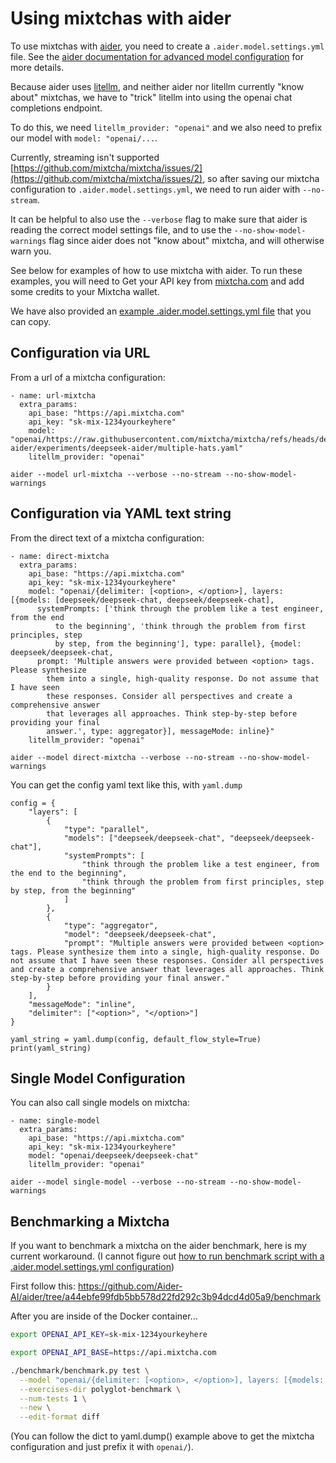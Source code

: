 
# Using mixtchas with aider

To use mixtchas with [aider](https://aider.chat), you need to create a `.aider.model.settings.yml` file. See the [aider documentation for advanced model configuration](https://aider.chat/docs/config/adv-model-settings.html) for more details. 

Because aider uses [litellm](https://github.com/BerriAI/litellm), and neither aider nor litellm currently "know about" mixtchas, we have to "trick" litellm into using the openai chat completions endpoint. 

To do this, we need `litellm_provider: "openai"` and we also need to prefix our model with `model: "openai/...`. 

Currently, streaming isn't supported [https://github.com/mixtcha/mixtcha/issues/2](https://github.com/mixtcha/mixtcha/issues/2), so after saving our mixtcha configuration to `.aider.model.settings.yml`, we need to run aider with `--no-stream`. 

It can be helpful to also use the `--verbose` flag to make sure that aider is reading the correct model settings file, and to use the `--no-show-model-warnings` flag since aider does not "know about" mixtcha, and will otherwise warn you. 

See below for examples of how to use mixtcha with aider. To run these examples, you will need to Get your API key from [mixtcha.com](https://mixtcha.com) and add some credits to your Mixtcha wallet.

We have also provided an [example .aider.model.settings.yml file](https://github.com/mixtcha/mixtcha/blob/deepseek-aider/integrations/aider/example.aider.model.settings.yml) that you can copy.

## Configuration via URL
From a url of a mixtcha configuration:

```
- name: url-mixtcha
  extra_params:
    api_base: "https://api.mixtcha.com"
    api_key: "sk-mix-1234yourkeyhere"
    model: "openai/https://raw.githubusercontent.com/mixtcha/mixtcha/refs/heads/deepseek-aider/experiments/deepseek-aider/multiple-hats.yaml"
    litellm_provider: "openai"
```

`aider --model url-mixtcha --verbose --no-stream --no-show-model-warnings`

## Configuration via YAML text string
From the direct text of a mixtcha configuration:
```
- name: direct-mixtcha
  extra_params:
    api_base: "https://api.mixtcha.com"
    api_key: "sk-mix-1234yourkeyhere"
    model: "openai/{delimiter: [<option>, </option>], layers: [{models: [deepseek/deepseek-chat, deepseek/deepseek-chat],
      systemPrompts: ['think through the problem like a test engineer, from the end
          to the beginning', 'think through the problem from first principles, step
          by step, from the beginning'], type: parallel}, {model: deepseek/deepseek-chat,
      prompt: 'Multiple answers were provided between <option> tags. Please synthesize
        them into a single, high-quality response. Do not assume that I have seen
        these responses. Consider all perspectives and create a comprehensive answer
        that leverages all approaches. Think step-by-step before providing your final
        answer.', type: aggregator}], messageMode: inline}"
    litellm_provider: "openai"
```

`aider --model direct-mixtcha --verbose --no-stream --no-show-model-warnings`

You can get the config yaml text like this, with `yaml.dump` 
```
config = {
    "layers": [
        {
            "type": "parallel",
            "models": ["deepseek/deepseek-chat", "deepseek/deepseek-chat"],
            "systemPrompts": [
                "think through the problem like a test engineer, from the end to the beginning",
                "think through the problem from first principles, step by step, from the beginning"
            ]
        },
        {
            "type": "aggregator",
            "model": "deepseek/deepseek-chat",
            "prompt": "Multiple answers were provided between <option> tags. Please synthesize them into a single, high-quality response. Do not assume that I have seen these responses. Consider all perspectives and create a comprehensive answer that leverages all approaches. Think step-by-step before providing your final answer."
        }
    ],
    "messageMode": "inline",
    "delimiter": ["<option>", "</option>"]
}

yaml_string = yaml.dump(config, default_flow_style=True)
print(yaml_string)
```

## Single Model Configuration
You can also call single models on mixtcha:

```
- name: single-model
  extra_params:
    api_base: "https://api.mixtcha.com"
    api_key: "sk-mix-1234yourkeyhere"
    model: "openai/deepseek/deepseek-chat"
    litellm_provider: "openai"
```

`aider --model single-model --verbose --no-stream --no-show-model-warnings`

## Benchmarking a Mixtcha 

If you want to benchmark a mixtcha on the aider benchmark, here is my current workaround. (I cannot figure out [how to run benchmark script with a .aider.model.settings.yml configuration](https://github.com/Aider-AI/aider/issues/2766))

First follow this: https://github.com/Aider-AI/aider/tree/a44ebfe99fdb5bb578d22fd292c3b94dcd4d05a9/benchmark

After you are inside of the Docker container...

```bash
export OPENAI_API_KEY=sk-mix-1234yourkeyhere

export OPENAI_API_BASE=https://api.mixtcha.com

./benchmark/benchmark.py test \
  --model "openai/{delimiter: [<option>, </option>], layers: [{models: [deepseek/deepseek-chat, deepseek/deepseek-chat], systemPrompts: ['think through the problem like a test engineer, from the end to the beginning', 'think through the problem from first principles, step by step, from the beginning'], type: parallel}, {model: deepseek/deepseek-chat, prompt: 'Multiple answers were provided between <option> tags. Please synthesize them into a single, high-quality response. Do not assume that I have seen these responses. Consider all perspectives and create a comprehensive answer that leverages all approaches. Think step-by-step before providing your final answer.', type: aggregator}], messageMode: inline}" \
  --exercises-dir polyglot-benchmark \
  --num-tests 1 \
  --new \
  --edit-format diff
```

(You can follow the dict to yaml.dump() example above to get the mixtcha configuration and just prefix it with `openai/`).